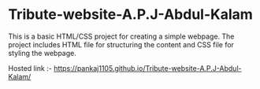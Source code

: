 # Tribute-website-A.P.J-Abdul-Kalam
This is a basic HTML/CSS project for creating a simple webpage. The project includes HTML file for structuring the content and CSS file for styling the webpage. 


Hosted link :- https://pankaj1105.github.io/Tribute-website-A.P.J-Abdul-Kalam/
